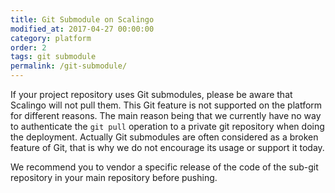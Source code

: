 ```yaml
---
title: Git Submodule on Scalingo
modified_at: 2017-04-27 00:00:00
category: platform
order: 2
tags: git submodule
permalink: /git-submodule/
---
```


If your project repository uses Git submodules, please be aware that Scalingo
will not pull them. This Git feature is not supported on the platform for
different reasons. The main reason being that we currently have no way to
authenticate the `git pull` operation to a private git repository when doing
the deployment. Actually Git submodules are often considered as a broken
feature of Git, that is why we do not encourage its usage or support it today.

We recommend you to vendor a specific release of the code of the sub-git
repository in your main repository before pushing.
